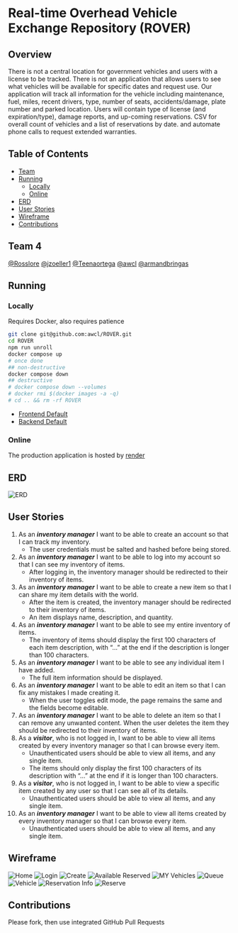 # Real-time Overhead Vehicle Exchange Repository (ROVER)
## Overview
There is not a central location for government vehicles and users with a license to be tracked.  There is not an application that allows users to see what vehicles will be available for specific dates and request use.  Our application will track all information for the vehicle including maintenance, fuel, miles, recent drivers, type, number of seats, accidents/damage, plate number and parked location.  Users will contain type of license (and expiration/type), damage reports, and up-coming reservations.  CSV for overall count of vehicles and a list of reservations by date. and automate phone calls to request extended warranties.
## Table of Contents
- [Team](#team-4)
- [Running](#running)
  * [Locally](#locally)
  * [Online](#online)
- [ERD](#erd)
- [User Stories](#user-stories)
- [Wireframe](#wireframe)
- [Contributions](#contributions)
## Team 4
[@Rosslore](https://github.com/Rosslore) [@jzoeller1](https://github.com/jzoeller1) [@Teenaortega](https://github.com/Teenaortega) [@awcl](https://github.com/awcl) [@armandbringas](https://github.com/armandbringas)
## Running
### Locally
  Requires Docker, also requires patience
```bash
git clone git@github.com:awcl/ROVER.git
cd ROVER
npm run unroll
docker compose up
# once done
## non-destructive
docker compose down
## destructive
# docker compose down --volumes
# docker rmi $(docker images -a -q)
# cd .. && rm -rf ROVER
```
* [Frontend Default](http://localhost:3000/)
* [Backend Default](https://localhost:8080/)
### Online
The production application is hosted by [render](https://render.com/)
## ERD
![ERD](https://github.com/awcl/ROVER/blob/main/blueprint/ERD.png?raw=true)
## User Stories
1. As an ***inventory manager*** I want to be able to create an account so that I can track my inventory.
    - The user credentials must be salted and hashed before being stored.
2. As an ***inventory manager*** I want to be able to log into my account so that I can see my inventory of items.
    - After logging in, the inventory manager should be redirected to their inventory of items.
3. As an ***inventory manager*** I want to be able to create a new item so that I can share my item details with the world.
    - After the item is created, the inventory manager should be redirected to their inventory of items.
    - An item displays name, description, and quantity.
4. As an ***inventory manager*** I want to be able to see my entire inventory of items.
    - The inventory of items should display the first 100 characters of each item description, with “...” at the end if the description is longer than 100 characters.
5. As an ***inventory manager*** I want to be able to see any individual item I have added.
    - The full item information should be displayed.
6. As an ***inventory manager*** I want to be able to edit an item so that I can fix any mistakes I made creating it.
    - When the user toggles edit mode, the page remains the same and the fields become editable.
7. As an ***inventory manager*** I want to be able to delete an item so that I can remove any unwanted content.
When the user deletes the item they should be redirected to their inventory of items.
8. As a ***visitor***, who is not logged in, I want to be able to view all items created by every inventory manager so that I can browse every item.
    - Unauthenticated users should be able to view all items, and any single item.
    - The items should only display the first 100 characters of its description with “...” at the end if it is longer than 100 characters.
9. As a ***visitor***, who is not logged in, I want to be able to view a specific item created by any user so that I can see all of its details.
   - Unauthenticated users should be able to view all items, and any single item.
10. As an ***inventory manager*** I want to be able to view all items created by every inventory manager so that I can browse every item.
    - Unauthenticated users should be able to view all items, and any single item.
## Wireframe
![Home](https://github.com/awcl/ROVER/blob/main/blueprint/wireframe/Home.png)
![Login](https://github.com/awcl/ROVER/blob/main/blueprint/wireframe/Login.png)
![Create](https://github.com/awcl/ROVER/blob/main/blueprint/wireframe/Create.png)
![Available Reserved](https://github.com/awcl/ROVER/blob/main/blueprint/wireframe/Available%20Reserved.png)
![MY Vehicles](https://github.com/awcl/ROVER/blob/main/blueprint/wireframe/My%20Vehicles.png)
![Queue](https://github.com/awcl/ROVER/blob/main/blueprint/wireframe/Queue.png)
![Vehicle](https://github.com/awcl/ROVER/blob/main/blueprint/wireframe/Vehicle.png)
![Reservation Info](https://github.com/awcl/ROVER/blob/main/blueprint/wireframe/Reservation%20Info.png)
![Reserve](https://github.com/awcl/ROVER/blob/main/blueprint/wireframe/Reserve.png)
## Contributions
Please fork, then use integrated GitHub Pull Requests
